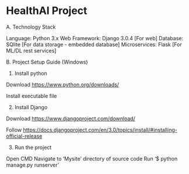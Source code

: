 # HealthAI Project 


A. Technology Stack

Language: Python 3.x
Web Framework: Django 3.0.4 [For web]
Database: SQlite [For data storage - embedded database]
Microservices: Flask [For ML/DL rest services]

B.	Project Setup Guide (Windows)

1.	Install python

Download https://www.python.org/downloads/

Install executable file

2.	Install Django

Download https://www.djangoproject.com/download/

Follow https://docs.djangoproject.com/en/3.0/topics/install/#installing-official-release

3.	Run the project 

Open CMD
Navigate to ‘Mysite’ directory of source code
Run ‘$ python manage.py runserver’



